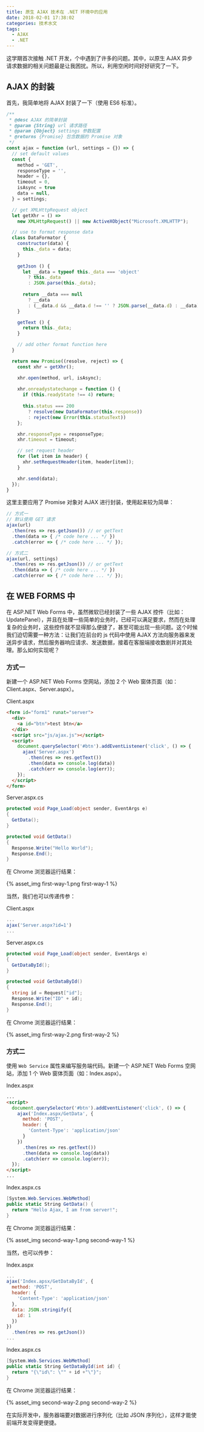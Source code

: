 ```yaml
---
title: 原生 AJAX 技术在 .NET 环境中的应用
date: 2018-02-01 17:38:02
categories: 技术水文
tags:
  - AJAX
  - .NET
---
```


这学期首次接触 .NET 开发，个中遇到了许多的问题。其中，以原生 AJAX 异步请求数据的相关问题最是让我困扰。所以，利用空闲时间好好研究了一下。

## AJAX 的封装

首先，我简单地将 AJAX 封装了一下（使用 ES6 标准）。

<!-- more -->

``` js
/**
 * @desc AJAX 的简单封装
 * @param {String} url 请求路径 
 * @param {Object} settings 参数配置
 * @returns {Promise} 包含数据的 Promise 对象
 */
const ajax = function (url, settings = {}) => {
  // set default values
  const { 
    method = 'GET', 
    responseType = '', 
    header = {}, 
    timeout = 0, 
    isAsync = true 
    data = null, 
  } = settings;

  // get XMLHttpRequest object
  let getXhr = () => 
    new XMLHttpRequest() || new ActiveXObject("Microsoft.XMLHTTP");

  // use to format response data 
  class DataFormator {
    constructor(data) {
      this._data = data;
    }
    
    getJson () {
      let __data = typeof this._data === 'object'
        ? this._data
        : JSON.parse(this._data);
      
      return __data === null
        ? __data
        : (__data.d && __data.d !== '' ? JSON.parse(__data.d) : __data);
    }

    getText () {
      return this._data;
    }

    // add other format function here 
  }

  return new Promise((resolve, reject) => {
    const xhr = getXhr();

    xhr.open(method, url, isAsync);
    
    xhr.onreadystatechange = function () {
      if (this.readyState !== 4) return;
      
      this.status === 200
        ? resolve(new DataFormator(this.response))
        : reject(new Error(this.statusText))
    };

    xhr.responseType = responseType;
    xhr.timeout = timeout;

    // set request header
    for (let item in header) {
      xhr.setRequestHeader(item, header[item]);
    }

    xhr.send(data);
  });
}
```

这里主要应用了 Promise 对象对 AJAX 进行封装，使用起来较为简单：

``` js
// 方式一
// 默认使用 GET 请求
ajax(url)
  .then(res => res.getJson()) // or getText
  .then(data => { /* code here ... */ })
  .catch(error => { /* code here ... */ });

// 方式二
ajax(url, settings)
  .then(res => res.getJson()) // or getText
  .then(data => { /* code here ... */ })
  .catch(error => { /* code here ... */ });
```

## 在 WEB FORMS 中

在 ASP.NET Web Forms 中，虽然微软已经封装了一些 AJAX 控件（比如：UpdatePanel），并且在处理一些简单的业务时，已经可以满足要求，然而在处理复杂的业务时，这些控件就不显得那么便捷了，甚至可能出现一些问题。这个时候我们迫切需要一种方法：让我们在前台的 js 代码中使用 AJAX 方法向服务器来发送异步请求，然后服务器响应请求、发送数据，接着在客服端接收数剧并对其处理。那么如何实现呢？

### 方式一

新建一个 ASP.NET Web Forms 空网站，添加 2 个 Web 窗体页面（如：Client.aspx、Server.aspx）。

Client.aspx
``` html
<form id="form1" runat="server">
  <div>
    <a id="btn">test btn</a>
  </div>
  <script src="js/ajax.js"></script>
  <script>
    document.querySelector('#btn').addEventListener('click', () => {
      ajax('Server.aspx')
        .then(res => res.getText())
        .then(data => console.log(data))
        .catch(err => console.log(err));
    });
  </script>
</form>
```

Server.aspx.cs
``` csharp
protected void Page_Load(object sender, EventArgs e) 
{
  GetData();
}

protected void GetData() 
{
  Response.Write("Hello World");
  Response.End();
}
```

在 Chrome 浏览器运行结果：

{% asset_img first-way-1.png first-way-1 %}

当然，我们也可以传递传参：

Client.aspx
``` js
...
ajax('Server.aspx?id=1')
...
```

Server.aspx.cs
``` csharp
protected void Page_Load(object sender, EventArgs e) 
{
  GetDataById();
}

protected void GetDataById() 
{
  string id = Request["id"];
  Response.Write("ID" + id);
  Response.End();
}
```

在 Chrome 浏览器运行结果：

{% asset_img first-way-2.png first-way-2 %}

### 方式二

使用 `Web Service` 属性来编写服务端代码。新建一个 ASP.NET Web Forms 空网站，添加 1 个 Web 窗体页面（如：Index.aspx）。

Index.aspx
``` html
...
<script>
  document.querySelector('#btn').addEventListener('click', () => {
    ajax('Index.aspx/GetData', {
      method: 'POST',
      header: {
        'Content-Type': 'application/json'
      }
    })
      .then(res => res.getText())
      .then(data => console.log(data))
      .catch(err => console.log(err));
  });
</script>
...
```

Index.aspx.cs
``` csharp
[System.Web.Services.WebMethod]
public static String GetData() {
  return "Hello Ajax, I am from server!";
}
```

在 Chrome 浏览器运行结果：

{% asset_img second-way-1.png second-way-1 %}

当然，也可以传参：

Index.aspx
``` js
...
ajax('Index.apsx/GetDataById', {
  method: 'POST',
  header: {
    'Content-Type': 'application/json'
  },
  data: JSON.stringify({
    id: 1
  })
})
  .then(res => res.getJson())
...
```

Index.aspx.cs
``` csharp
[System.Web.Services.WebMethod]
public static String GetDataById(int id) {
  return "{\"id\": \"" + id +"\"}";
}
```

在 Chrome 浏览器运行结果：

{% asset_img second-way-2.png second-way-2 %}

在实际开发中，服务器端要对数据进行序列化（比如 JSON 序列化），这样才能使前端开发变得更便捷。
